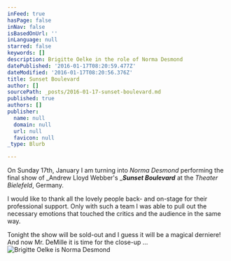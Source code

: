 ```yaml
---
inFeed: true
hasPage: false
inNav: false
isBasedOnUrl: ''
inLanguage: null
starred: false
keywords: []
description: Brigitte Oelke in the role of Norma Desmond
datePublished: '2016-01-17T08:20:59.477Z'
dateModified: '2016-01-17T08:20:56.376Z'
title: Sunset Boulevard
author: []
sourcePath: _posts/2016-01-17-sunset-boulevard.md
published: true
authors: []
publisher:
  name: null
  domain: null
  url: null
  favicon: null
_type: Blurb

---
```

On Sunday 17th, January I am turning into _Norma Desmond_ performing the final show of _Andrew Lloyd Webber's __**Sunset Boulevard**_ at the _Theater Bielefeld_, Germany. 

I would like to thank all the lovely people back- and on-stage for their professional support. Only with such a team I was able to pull out the necessary emotions that touched the critics and the audience in the same way.

Tonight the show will be sold-out and I guess it will be a magical derniere! And now Mr. DeMille it is time for the close-up ...
![Brigitte Oelke is Norma Desmond](https://s3-us-west-2.amazonaws.com/the-grid-img/p/55a46e534351dbc7791eb1fd16be2f7f4151d443.jpg)